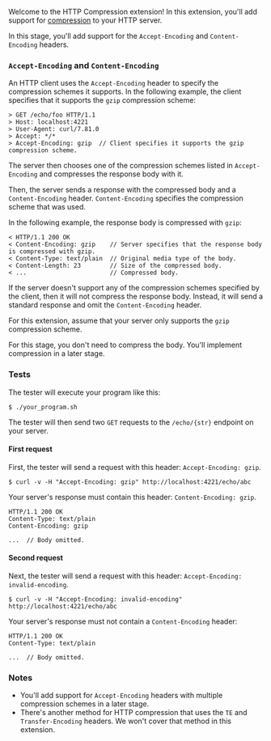 Welcome to the HTTP Compression extension! In this extension, you'll add support for [compression](https://en.wikipedia.org/wiki/HTTP_compression) to your HTTP server.

In this stage, you'll add support for the `Accept-Encoding` and `Content-Encoding` headers.

### `Accept-Encoding` and `Content-Encoding`

An HTTP client uses the `Accept-Encoding` header to specify the compression schemes it supports. In the following example, the client specifies that it supports the `gzip` compression scheme:
```
> GET /echo/foo HTTP/1.1
> Host: localhost:4221
> User-Agent: curl/7.81.0
> Accept: */*
> Accept-Encoding: gzip  // Client specifies it supports the gzip compression scheme.
```

The server then chooses one of the compression schemes listed in `Accept-Encoding` and compresses the response body with it.

Then, the server sends a response with the compressed body and a `Content-Encoding` header. `Content-Encoding` specifies the compression scheme that was used.

In the following example, the response body is compressed with `gzip`:
```
< HTTP/1.1 200 OK
< Content-Encoding: gzip    // Server specifies that the response body is compressed with gzip.
< Content-Type: text/plain  // Original media type of the body.
< Content-Length: 23        // Size of the compressed body.
< ...                       // Compressed body.
```

If the server doesn't support any of the compression schemes specified by the client, then it will not compress the response body. Instead, it will send a standard response and omit the `Content-Encoding` header.

For this extension, assume that your server only supports the `gzip` compression scheme.

For this stage, you don't need to compress the body. You'll implement compression in a later stage.

### Tests

The tester will execute your program like this:
```
$ ./your_program.sh
```

The tester will then send two `GET` requests to the `/echo/{str}` endpoint on your server.

#### First request

First, the tester will send a request with this header: `Accept-Encoding: gzip`.
```
$ curl -v -H "Accept-Encoding: gzip" http://localhost:4221/echo/abc
```

Your server's response must contain this header: `Content-Encoding: gzip`.
```
HTTP/1.1 200 OK
Content-Type: text/plain
Content-Encoding: gzip

...  // Body omitted.
```

#### Second request

Next, the tester will send a request with this header: `Accept-Encoding: invalid-encoding`.
```
$ curl -v -H "Accept-Encoding: invalid-encoding" http://localhost:4221/echo/abc
```

Your server's response must not contain a `Content-Encoding` header:
```
HTTP/1.1 200 OK
Content-Type: text/plain

...  // Body omitted.
```

### Notes

- You'll add support for `Accept-Encoding` headers with multiple compression schemes in a later stage.
- There's another method for HTTP compression that uses the `TE` and `Transfer-Encoding` headers. We won't cover that method in this extension.
